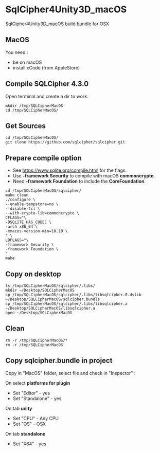 # SqlCipher4Unity3D_macOS

SqlCipher4Unity3D_macOS build bundle for OSX

## MacOS

You need :
- be on macOS
- install xCode (from AppleStore)

## Compile SQLCipher 4.3.0
Open terminal and create a dir to work.
```
mkdir /tmp/SQLCipherMacOS
cd /tmp/SQLCipherMacOS/
```
## Get Sources

```
cd /tmp/SQLCipherMacOS/
git clone https://github.com/sqlcipher/sqlcipher.git
```

## Prepare compile option

- See https://www.sqlite.org/compile.html for the flags.
- Use **-framework Security** to compile with macOS **commoncrypto**. 
- Need **-framework Foundation** to include the **CoreFoundation**.

```
cd /tmp/SQLCipherMacOS/sqlcipher/
make clean
./configure \
--enable-tempstore=no \
--disable-tcl \
--with-crypto-lib=commoncrypto \
CFLAGS="\
-DSQLITE_HAS_CODEC \
-arch x86_64 \
-mmacos-version-min=10.10 \
" \
LDFLAGS="\
-framework Security \
-framework Foundation \
"
make 

```
## Copy on desktop

```
ls /tmp/SQLCipherMacOS/sqlcipher/.libs/
mkdir ~/Desktop/SQLCipherMacOS
cp /tmp/SQLCipherMacOS/sqlcipher/.libs/libsqlcipher.0.dylib ~/Desktop/SQLCipherMacOS/sqlcipher.bundle
cp /tmp/SQLCipherMacOS/sqlcipher/.libs/libsqlcipher.a ~/Desktop/SQLCipherMacOS/libsqlcipher.a
open ~/Desktop/SQLCipherMacOS
```

## Clean
 
```
rm -r /tmp/SQLCipherMacOS/*
rm -r /tmp/SQLCipherMacOS
```

## Copy sqlcipher.bundle in project

Copy in "MacOS" folder, select file and check in "Inspector" :

On select **platforms for plugin**
- Set "Editor" - yes
- Set "Standalone" - yes

On tab **unity**
- Set "CPU" - Any CPU
- Set "OS" - OSX

On tab **standalone**
- Set "X64" - yes
